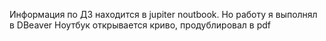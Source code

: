 Информация по ДЗ находится в jupiter noutbook. Но работу я выполнял в DBeaver
Ноутбук открывается криво, продублировал в pdf